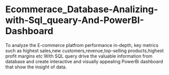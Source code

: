 # Ecommerace_Database-Analizing-with-Sql_queary-And-PowerBI-Dashboard
To analyze the E-commerce platfrom performance in-depth, key metrics such as highest sales,new customers,revenue,top-selling products,highest profit margins etc
With SQL query drive the valuable information from database and create interactive and visually appealing PowerBi dashboard that show the insight of data.

